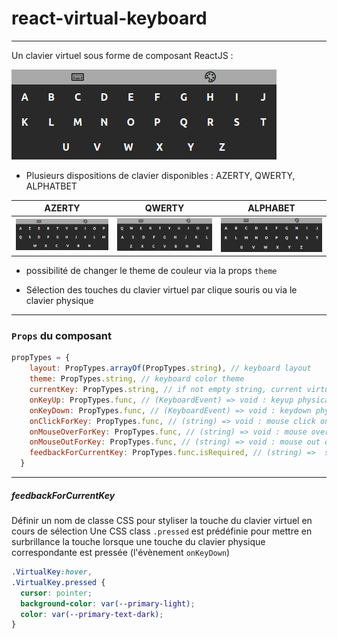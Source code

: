 # react-virtual-keyboard

---

Un clavier virtuel sous forme de composant ReactJS :

![Capture d'écran du clavier virtuel](https://raw.githubusercontent.com/Jrmy-Msn/react-virtual-keyboard/main/docs/screenshot_1.png)

- Plusieurs dispositions de clavier disponibles : AZERTY, QWERTY, ALPHATBET

| AZERTY | QWERTY | ALPHABET |
| ------ | ------ | -------- |
| ![Capture d'écran du clavier virtuel AZERTY](https://raw.githubusercontent.com/Jrmy-Msn/react-virtual-keyboard/main/docs/screenshot_AZERTY_dark.png) |![Capture d'écran du clavier virtuel QWERTY](https://raw.githubusercontent.com/Jrmy-Msn/react-virtual-keyboard/main/docs/screenshot_QWERTY_dark.png) | ![Capture d'écran du clavier virtuel ALPHABET](https://raw.githubusercontent.com/Jrmy-Msn/react-virtual-keyboard/main/docs/screenshot_1.png) |

- possibilité de changer le theme de couleur via la props `theme`

- Sélection des touches du clavier virtuel par clique souris ou via le clavier physique

---

### `Props` du composant

```js
propTypes = {
    layout: PropTypes.arrayOf(PropTypes.string), // keyboard layout
    theme: PropTypes.string, // keyboard color theme
    currentKey: PropTypes.string, // if not empty string, current virtual key selected
    onKeyUp: PropTypes.func, // (KeyboardEvent) => void : keyup physical keyboard event handler
    onKeyDown: PropTypes.func, // (KeyboardEvent) => void : keydown physical keyboard event handler
    onClickForKey: PropTypes.func, // (string) => void : mouse click on virtual key event handler
    onMouseOverForKey: PropTypes.func, // (string) => void : mouse over on virtual key event handler
    onMouseOutForKey: PropTypes.func, // (string) => void : mouse out on virtual key event handler
    feedbackForCurrentKey: PropTypes.func.isRequired, // (string) =>  string : define a CSS classname
  }
```

---

##### feedbackForCurrentKey 

Définir un nom de classe CSS pour styliser la touche du clavier virtuel en cours de sélection
Une CSS class `.pressed` est prédéfinie pour mettre en surbrillance la touche lorsque
une touche du clavier physique correspondante est pressée (l'évènement `onKeyDown`)

```css
.VirtualKey:hover,
.VirtualKey.pressed {
  cursor: pointer;
  background-color: var(--primary-light);
  color: var(--primary-text-dark);
}
```
